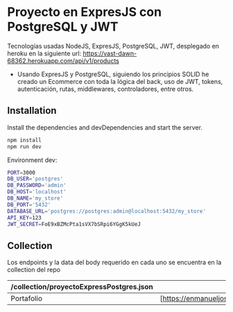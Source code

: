 # Proyecto en ExpresJS con PostgreSQL y JWT


Tecnologías usadas NodeJS, ExpresJS, PostgreSQL, JWT, 
desplegado en heroku en la siguiente url: https://vast-dawn-68362.herokuapp.com/api/v1/products

- Usando ExpresJS y PostgreSQL, siguiendo los principios SOLID he creado un Ecommerce con toda la lógica del back, uso de JWT, tokens, autenticación, rutas, middlewares, controladores, entre otros.



## Installation

Install the dependencies and devDependencies and start the server.

```sh
npm install
npm run dev
```

Environment dev:

```sh
PORT=3000
DB_USER='postgres'
DB_PASSWORD='admin'
DB_HOST='localhost'
DB_NAME='my_store'
DB_PORT='5432'
DATABASE_URL='postgres://postgres:admin@localhost:5432/my_store'
API_KEY=123
JWT_SECRET=FoE9xBZMcPta1sVX7bSRpi6YGgK5kUeJ
```

## Collection

Los endpoints y la data del body requerido en cada uno se encuentra en la collection del repo


| /collection/proyectoExpressPostgres.json | README |
| ------ | ------ |
| Portafolio | [https://enmanueljosue.github.io/Portafolio/perfil.html]|


